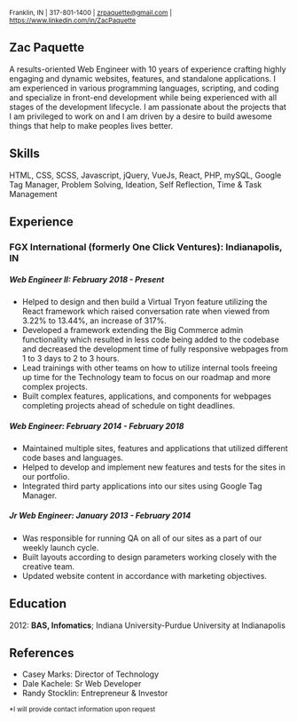 <sup>Franklin, IN | 317-801-1400 | zrpaquette@gmail.com | https://www.linkedin.com/in/ZacPaquette</sup>

## Zac Paquette

A results-oriented Web Engineer with 10 years of experience crafting highly engaging and dynamic websites, features, and standalone applications. I am experienced in various programming languages, scripting, and coding and specialize in front-end development while being experienced with all stages of the development lifecycle. I am passionate about the projects that I am privileged to work on and I am driven by a desire to build awesome things that help to make peoples lives better.

## Skills

HTML, CSS, SCSS, Javascript, jQuery, VueJs, React, PHP, mySQL, Google Tag Manager, Problem Solving, Ideation, Self Reflection, Time & Task Management

## Experience

### FGX International (formerly One Click Ventures): Indianapolis, IN

##### Web Engineer II: February 2018 - Present

- Helped to design and then build a Virtual Tryon feature utilizing the React framework which raised conversation rate when viewed from 3.22% to 13.44%, an increase of 317%.
- Developed a framework extending the Big Commerce admin functionality which resulted in less code being added to the codebase and decreased the development time of fully responsive webpages from 1 to 3 days to 2 to 3 hours.
- Lead trainings with other teams on how to utilize internal tools freeing up time for the Technology team to focus on our roadmap and more complex projects.
- Built complex features, applications, and components for webpages completing projects ahead of schedule on tight deadlines.

##### Web Engineer: February 2014 - February 2018

- Maintained multiple sites, features and applications that utilized different code bases and languages.
- Helped to develop and implement new features and tests for the sites in our portfolio.
- Integrated third party applications into our sites using Google Tag Manager.

##### Jr Web Engineer: January 2013 - February 2014

- Was responsible for running QA on all of our sites as a part of our weekly launch cycle.
- Built layouts according to design parameters working closely with the creative team.
- Updated website content in accordance with marketing objectives.

## Education

2012: **BAS, Infomatics**; Indiana University-Purdue University at Indianapolis  

## References
- Casey Marks: Director of Technology
- Dale Kachele: Sr Web Developer  
- Randy Stocklin: Entrepreneur & Investor  

<sup>*I will provide contact information upon request</sup>
